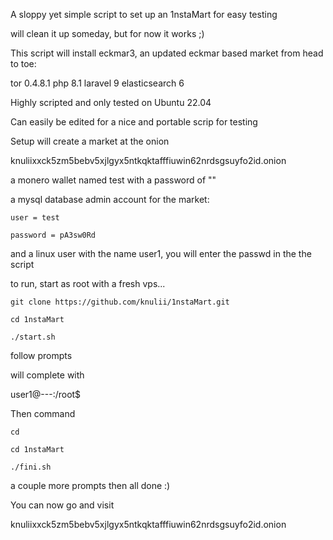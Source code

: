 A sloppy yet simple script to set up an 1nstaMart for easy testing

will clean it up someday, but for now it works ;)

This script will install eckmar3, an updated eckmar based market from head to toe:

tor 0.4.8.1
php 8.1 
laravel 9
elasticsearch 6

Highly scripted and only tested on Ubuntu 22.04

Can easily be edited for a nice and portable scrip for testing

Setup will create a market at the onion

knuliixxck5zm5bebv5xjlgyx5ntkqktafffiuwin62nrdsgsuyfo2id.onion

a monero wallet named test with a password of ""

a mysql database admin account for the market:

    user = test 

    password = pA3sw0Rd

  and a linux user with the name user1, you will enter the passwd in the the script  

to run, start as root with a fresh vps...

    git clone https://github.com/knulii/1nstaMart.git

    cd 1nstaMart

    ./start.sh

follow prompts


will complete with 

user1@---:/root$ 

Then command 

    cd

    cd 1nstaMart

    ./fini.sh

a couple more prompts
then all done :)

You can now go and visit 

knuliixxck5zm5bebv5xjlgyx5ntkqktafffiuwin62nrdsgsuyfo2id.onion